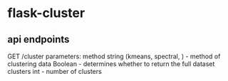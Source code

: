 # flask-cluster

## api endpoints

GET /cluster
parameters:
method string (kmeans, spectral, ) - method of clustering
data Boolean - determines whether to return the full dataset
clusters int - number of clusters

